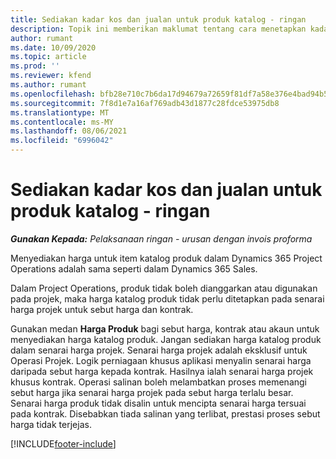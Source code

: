 ```yaml
---
title: Sediakan kadar kos dan jualan untuk produk katalog - ringan
description: Topik ini memberikan maklumat tentang cara menetapkan kadar kos dan jualan untuk item dalam katalog produk.
author: rumant
ms.date: 10/09/2020
ms.topic: article
ms.prod: ''
ms.reviewer: kfend
ms.author: rumant
ms.openlocfilehash: bfb28e710c7b6da17d94679a72659f81df7a58e376e4bad94b58c36de781b197
ms.sourcegitcommit: 7f8d1e7a16af769adb43d1877c28fdce53975db8
ms.translationtype: MT
ms.contentlocale: ms-MY
ms.lasthandoff: 08/06/2021
ms.locfileid: "6996042"
---
```

# <a name="set-up-cost-and-sales-rates-for-catalog-products---lite"></a>Sediakan kadar kos dan jualan untuk produk katalog - ringan

_**Gunakan Kepada:** Pelaksanaan ringan - urusan dengan invois proforma_


Menyediakan harga untuk item katalog produk dalam Dynamics 365 Project Operations adalah sama seperti dalam Dynamics 365 Sales.

Dalam Project Operations, produk tidak boleh dianggarkan atau digunakan pada projek, maka harga katalog produk tidak perlu ditetapkan pada senarai harga projek untuk sebut harga dan kontrak.

Gunakan medan **Harga Produk** bagi sebut harga, kontrak atau akaun untuk menyediakan harga katalog produk. Jangan sediakan harga katalog produk dalam senarai harga projek. Senarai harga projek adalah eksklusif untuk Operasi Projek. Logik perniagaan khusus aplikasi menyalin senarai harga daripada sebut harga kepada kontrak. Hasilnya ialah senarai harga projek khusus kontrak. Operasi salinan boleh melambatkan proses memenangi sebut harga jika senarai harga projek pada sebut harga terlalu besar. Senarai harga produk tidak disalin untuk mencipta senarai harga tersuai pada kontrak. Disebabkan tiada salinan yang terlibat, prestasi proses sebut harga tidak terjejas.


[!INCLUDE[footer-include](../../includes/footer-banner.md)]